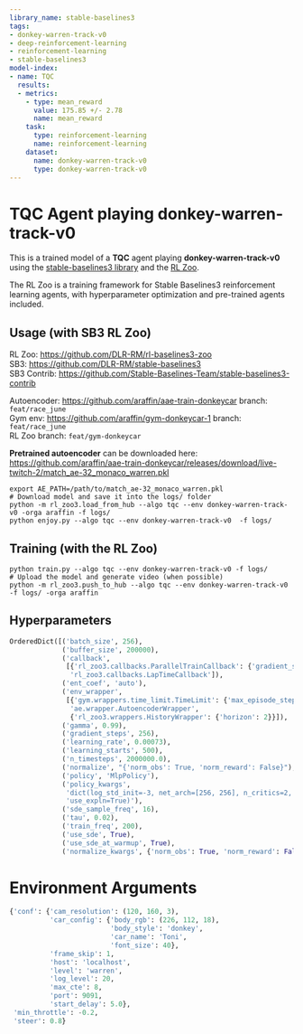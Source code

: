 ```yaml
---
library_name: stable-baselines3
tags:
- donkey-warren-track-v0
- deep-reinforcement-learning
- reinforcement-learning
- stable-baselines3
model-index:
- name: TQC
  results:
  - metrics:
    - type: mean_reward
      value: 175.85 +/- 2.78
      name: mean_reward
    task:
      type: reinforcement-learning
      name: reinforcement-learning
    dataset:
      name: donkey-warren-track-v0
      type: donkey-warren-track-v0
---
```


# **TQC** Agent playing **donkey-warren-track-v0**
This is a trained model of a **TQC** agent playing **donkey-warren-track-v0**
using the [stable-baselines3 library](https://github.com/DLR-RM/stable-baselines3)
and the [RL Zoo](https://github.com/DLR-RM/rl-baselines3-zoo).

The RL Zoo is a training framework for Stable Baselines3
reinforcement learning agents,
with hyperparameter optimization and pre-trained agents included.

## Usage (with SB3 RL Zoo)

RL Zoo: https://github.com/DLR-RM/rl-baselines3-zoo<br/>
SB3: https://github.com/DLR-RM/stable-baselines3<br/>
SB3 Contrib: https://github.com/Stable-Baselines-Team/stable-baselines3-contrib

Autoencoder: https://github.com/araffin/aae-train-donkeycar branch: `feat/race_june` <br/>
Gym env: https://github.com/araffin/gym-donkeycar-1 branch: `feat/race_june` <br/>
RL Zoo branch: `feat/gym-donkeycar`

**Pretrained autoencoder** can be downloaded here: https://github.com/araffin/aae-train-donkeycar/releases/download/live-twitch-2/match_ae-32_monaco_warren.pkl


```
export AE_PATH=/path/to/match_ae-32_monaco_warren.pkl
# Download model and save it into the logs/ folder
python -m rl_zoo3.load_from_hub --algo tqc --env donkey-warren-track-v0 -orga araffin -f logs/
python enjoy.py --algo tqc --env donkey-warren-track-v0  -f logs/
```

## Training (with the RL Zoo)
```
python train.py --algo tqc --env donkey-warren-track-v0 -f logs/
# Upload the model and generate video (when possible)
python -m rl_zoo3.push_to_hub --algo tqc --env donkey-warren-track-v0 -f logs/ -orga araffin
```

## Hyperparameters
```python
OrderedDict([('batch_size', 256),
             ('buffer_size', 200000),
             ('callback',
              [{'rl_zoo3.callbacks.ParallelTrainCallback': {'gradient_steps': 200}},
               'rl_zoo3.callbacks.LapTimeCallback']),
             ('ent_coef', 'auto'),
             ('env_wrapper',
              [{'gym.wrappers.time_limit.TimeLimit': {'max_episode_steps': 10000}},
               'ae.wrapper.AutoencoderWrapper',
               {'rl_zoo3.wrappers.HistoryWrapper': {'horizon': 2}}]),
             ('gamma', 0.99),
             ('gradient_steps', 256),
             ('learning_rate', 0.00073),
             ('learning_starts', 500),
             ('n_timesteps', 2000000.0),
             ('normalize', "{'norm_obs': True, 'norm_reward': False}"),
             ('policy', 'MlpPolicy'),
             ('policy_kwargs',
              'dict(log_std_init=-3, net_arch=[256, 256], n_critics=2, '
              'use_expln=True)'),
             ('sde_sample_freq', 16),
             ('tau', 0.02),
             ('train_freq', 200),
             ('use_sde', True),
             ('use_sde_at_warmup', True),
             ('normalize_kwargs', {'norm_obs': True, 'norm_reward': False})])
```

# Environment Arguments
```python
{'conf': {'cam_resolution': (120, 160, 3),
          'car_config': {'body_rgb': (226, 112, 18),
                         'body_style': 'donkey',
                         'car_name': 'Toni',
                         'font_size': 40},
          'frame_skip': 1,
          'host': 'localhost',
          'level': 'warren',
          'log_level': 20,
          'max_cte': 8,
          'port': 9091,
          'start_delay': 5.0},
 'min_throttle': -0.2,
 'steer': 0.8}
```
